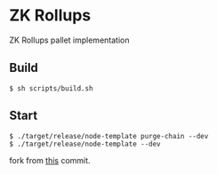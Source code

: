 # ZK Rollups
ZK Rollups pallet implementation

## Build
```
$ sh scripts/build.sh
```

## Start
```
$ ./target/release/node-template purge-chain --dev
$ ./target/release/node-template --dev
```

fork from [this](https://github.com/paritytech/substrate/commit/7865a34b17c5881e1c73eb7579faf5affd2365c4) commit.
